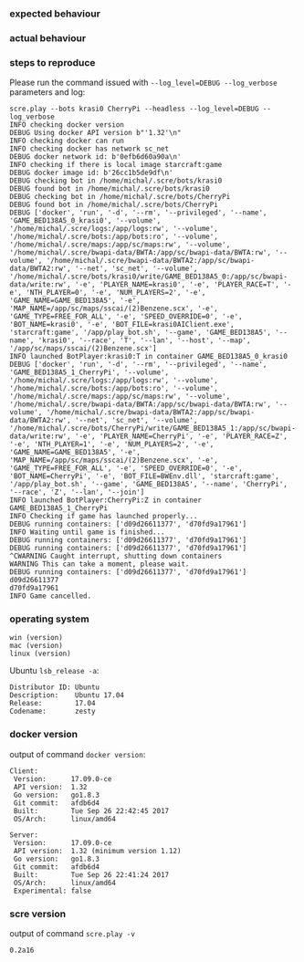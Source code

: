 ### expected behaviour

### actual behaviour

### steps to reproduce

Please run the command issued with  `--log_level=DEBUG --log_verbose` parameters and log:

    scre.play --bots krasi0 CherryPi --headless --log_level=DEBUG --log_verbose
    INFO checking docker version
    DEBUG Using docker API version b"'1.32'\n"
    INFO checking docker can run
    INFO checking docker has network sc_net
    DEBUG docker network id: b'0efb6d60a90a\n'
    INFO checking if there is local image starcraft:game
    DEBUG docker image id: b'26cc1b5de9df\n'
    DEBUG checking bot in /home/michal/.scre/bots/krasi0
    DEBUG found bot in /home/michal/.scre/bots/krasi0
    DEBUG checking bot in /home/michal/.scre/bots/CherryPi
    DEBUG found bot in /home/michal/.scre/bots/CherryPi
    DEBUG ['docker', 'run', '-d', '--rm', '--privileged', '--name', 'GAME_BED138A5_0_krasi0', '--volume', '/home/michal/.scre/logs:/app/logs:rw', '--volume', '/home/michal/.scre/bots:/app/bots:ro', '--volume', '/home/michal/.scre/maps:/app/sc/maps:rw', '--volume', '/home/michal/.scre/bwapi-data/BWTA:/app/sc/bwapi-data/BWTA:rw', '--volume', '/home/michal/.scre/bwapi-data/BWTA2:/app/sc/bwapi-data/BWTA2:rw', '--net', 'sc_net', '--volume', '/home/michal/.scre/bots/krasi0/write/GAME_BED138A5_0:/app/sc/bwapi-data/write:rw', '-e', 'PLAYER_NAME=krasi0', '-e', 'PLAYER_RACE=T', '-e', 'NTH_PLAYER=0', '-e', 'NUM_PLAYERS=2', '-e', 'GAME_NAME=GAME_BED138A5', '-e', 'MAP_NAME=/app/sc/maps/sscai/(2)Benzene.scx', '-e', 'GAME_TYPE=FREE_FOR_ALL', '-e', 'SPEED_OVERRIDE=0', '-e', 'BOT_NAME=krasi0', '-e', 'BOT_FILE=krasi0AIClient.exe', 'starcraft:game', '/app/play_bot.sh', '--game', 'GAME_BED138A5', '--name', 'krasi0', '--race', 'T', '--lan', '--host', '--map', '/app/sc/maps/sscai/(2)Benzene.scx']
    INFO launched BotPlayer:krasi0:T in container GAME_BED138A5_0_krasi0
    DEBUG ['docker', 'run', '-d', '--rm', '--privileged', '--name', 'GAME_BED138A5_1_CherryPi', '--volume', '/home/michal/.scre/logs:/app/logs:rw', '--volume', '/home/michal/.scre/bots:/app/bots:ro', '--volume', '/home/michal/.scre/maps:/app/sc/maps:rw', '--volume', '/home/michal/.scre/bwapi-data/BWTA:/app/sc/bwapi-data/BWTA:rw', '--volume', '/home/michal/.scre/bwapi-data/BWTA2:/app/sc/bwapi-data/BWTA2:rw', '--net', 'sc_net', '--volume', '/home/michal/.scre/bots/CherryPi/write/GAME_BED138A5_1:/app/sc/bwapi-data/write:rw', '-e', 'PLAYER_NAME=CherryPi', '-e', 'PLAYER_RACE=Z', '-e', 'NTH_PLAYER=1', '-e', 'NUM_PLAYERS=2', '-e', 'GAME_NAME=GAME_BED138A5', '-e', 'MAP_NAME=/app/sc/maps/sscai/(2)Benzene.scx', '-e', 'GAME_TYPE=FREE_FOR_ALL', '-e', 'SPEED_OVERRIDE=0', '-e', 'BOT_NAME=CherryPi', '-e', 'BOT_FILE=BWEnv.dll', 'starcraft:game', '/app/play_bot.sh', '--game', 'GAME_BED138A5', '--name', 'CherryPi', '--race', 'Z', '--lan', '--join']
    INFO launched BotPlayer:CherryPi:Z in container GAME_BED138A5_1_CherryPi
    INFO Checking if game has launched properly...
    DEBUG running containers: ['d09d26611377', 'd70fd9a17961']
    INFO Waiting until game is finished...
    DEBUG running containers: ['d09d26611377', 'd70fd9a17961']
    DEBUG running containers: ['d09d26611377', 'd70fd9a17961']
    ^CWARNING Caught interrupt, shutting down containers
    WARNING This can take a moment, please wait.
    DEBUG running containers: ['d09d26611377', 'd70fd9a17961']
    d09d26611377
    d70fd9a17961
    INFO Game cancelled.

### operating system

    win (version)
    mac (version)
    linux (version)

Ubuntu `lsb_release -a`:

    Distributor ID: Ubuntu
    Description:    Ubuntu 17.04
    Release:        17.04
    Codename:       zesty

### docker version

output of command `docker version`:

    Client:
     Version:      17.09.0-ce
     API version:  1.32
     Go version:   go1.8.3
     Git commit:   afdb6d4
     Built:        Tue Sep 26 22:42:45 2017
     OS/Arch:      linux/amd64

    Server:
     Version:      17.09.0-ce
     API version:  1.32 (minimum version 1.12)
     Go version:   go1.8.3
     Git commit:   afdb6d4
     Built:        Tue Sep 26 22:41:24 2017
     OS/Arch:      linux/amd64
     Experimental: false

### scre version

output of command `scre.play -v`

    0.2a16

